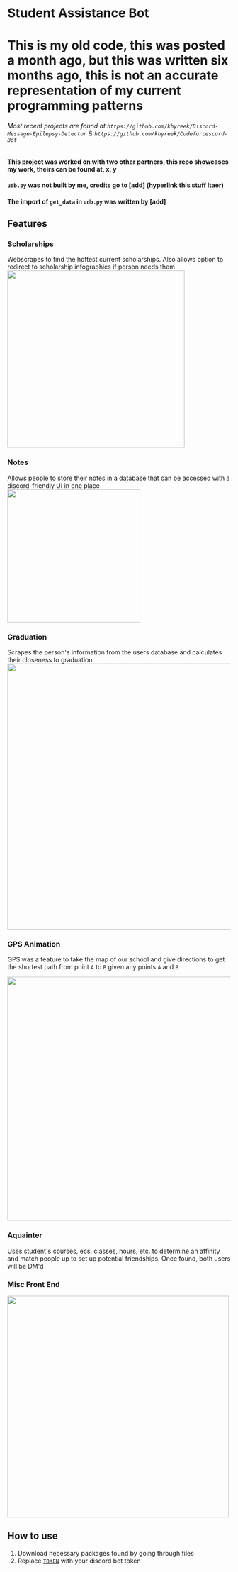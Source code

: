 # Student Assistance Bot

# This is my old code, this was posted a month ago, but this was written six months ago, this is not an accurate representation of my current programming patterns
###### Most recent projects are found at `https://github.com/khyreek/Discord-Message-Epilepsy-Detector` & `https://github.com/khyreek/Codeforcescord-Bot`

#### This project was worked on with two other partners, this repo showcases my work, theirs can be found at, x, y
#### `udb.py` was not built by me, credits go to [add] (hyperlink this stuff ltaer)
#### The import of `get_data` in `udb.py` was written by [add]

## Features
### Scholarships
Webscrapes to find the hottest current scholarships. Also allows option to redirect to scholarship infographics if person needs them
<img src="https://user-images.githubusercontent.com/69024184/153770914-6be2627c-9b5c-45ab-b809-9a5c4bb90779.png" width="400px">

### Notes
Allows people to store their notes in a database that can be accessed with a discord-friendly UI in one place<br>
<img src="https://user-images.githubusercontent.com/69024184/157091559-10a460d8-cbe0-4556-9d57-e40c89516fa1.png" width="300px" >

### Graduation
Scrapes the person's information from the users database and calculates their closeness to graduation
<img src="https://user-images.githubusercontent.com/69024184/153770936-ca73ddf5-7172-428b-938f-fcd4fa3ed511.png" width="600px" >

### GPS Animation
GPS was a feature to take the map of our school and give directions to get the shortest path from point `A` to `B` given any points `A` and `B`

<img src="https://user-images.githubusercontent.com/69024184/153770948-433d5d86-9c5e-410f-ade6-1472b6e40810.gif" width="550px" >

### Aquainter
Uses student's courses, ecs, classes, hours, etc. to determine an affinity and match people up to set up potential friendships. Once found, both users will be DM'd

### Misc Front End
<img src="https://user-images.githubusercontent.com/69024184/153771082-cfd3e337-7f25-4af0-a63c-c34cd7a931d8.png" width="500px" >

## How to use
1. Download necessary packages found by going through files
2. Replace [`TOKEN`](https://github.com/khyreek/Student-Assistance-Bot/blob/master/dbot.py#L1087) with your discord bot token
